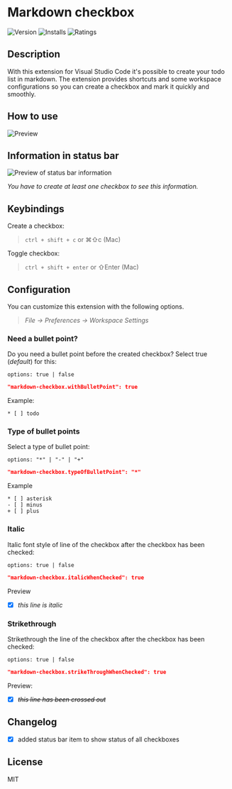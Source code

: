 # Markdown checkbox
![Version](http://vsmarketplacebadge.apphb.com/version/PKief.markdown-checkbox.svg)
![Installs](http://vsmarketplacebadge.apphb.com/installs/PKief.markdown-checkbox.svg)
![Ratings](http://vsmarketplacebadge.apphb.com/rating-short/PKief.markdown-checkbox.svg)
  
## Description
With this extension for Visual Studio Code it's possible to create your todo list in markdown. The extension provides shortcuts and some workspace configurations so you can create a checkbox and mark it quickly and smoothly.

## How to use
![Preview](https://raw.githubusercontent.com/PKief/vscode-extension-markdown-checkbox/master/images/preview.gif)

## Information in status bar
![Preview of status bar information](https://raw.githubusercontent.com/PKief/vscode-extension-markdown-checkbox/master/images/statusbar_preview.png)

*You have to create at least one checkbox to see this information.*

## Keybindings
Create a checkbox:

> `ctrl + shift + c` or ⌘⇧c (Mac)

Toggle checkbox:

> `ctrl + shift + enter` or ⇧Enter (Mac)


## Configuration
You can customize this extension with the following options.

> *File -> Preferences -> Workspace Settings*


### Need a bullet point?
Do you need a bullet point before the created checkbox? Select true (*default*) for this:

    options: true | false

```json
"markdown-checkbox.withBulletPoint": true
```
Example:
```
* [ ] todo
```

### Type of bullet points
Select a type of bullet point:

    options: "*" | "-" | "+"
  
```json
"markdown-checkbox.typeOfBulletPoint": "*"
```

Example
```
* [ ] asterisk
- [ ] minus
+ [ ] plus
```

### Italic
Italic font style of line of the checkbox after the checkbox has been checked:

    options: true | false
  
```json
"markdown-checkbox.italicWhenChecked": true
```
Preview
* [X] *this line is italic*

### Strikethrough
Strikethrough the line of the checkbox after the checkbox has been checked:

    options: true | false
  
```json
"markdown-checkbox.strikeThroughWhenChecked": true
```
Preview:
* [X] ~~*this line has been crossed out*~~

## Changelog

* [X] added status bar item to show status of all checkboxes

## License
MIT
